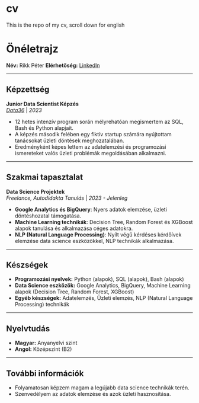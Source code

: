 # cv
This is the repo of my cv, scroll down for english

# Önéletrajz

**Név:** Rikk Péter 
**Elérhetőség:** [LinkedIn](https://www.linkedin.com/in/p%C3%A9ter-rikk-b848901a2/)

---

## Képzettség

**Junior Data Scientist Képzés**  
_[Data36](https://data36.com/)_ | _2023_  
- 12 hetes intenzív program során mélyrehatóan megismertem az SQL, Bash és Python alapjait.
- A képzés második felében egy fiktív startup számára nyújtottam tanácsokat üzleti döntések meghozatalában.
- Eredményként képes lettem az adatelemzési és programozási ismereteket valós üzleti problémák megoldásában alkalmazni.

---

## Szakmai tapasztalat

**Data Science Projektek**  
_Freelance, Autodidakta Tanulás_ | _2023 - Jelenleg_  
- **Google Analytics és BigQuery**: Nyers adatok elemzése, üzleti döntéshozatal támogatása.
- **Machine Learning technikák**: Decision Tree, Random Forest és XGBoost alapok tanulása és alkalmazása céges adatokra.
- **NLP (Natural Language Processing)**: Nyílt végű kérdéses kérdőívek elemzése data science eszközökkel, NLP technikák alkalmazása.

---

## Készségek

- **Programozási nyelvek:** Python (alapok), SQL (alapok), Bash (alapok)
- **Data Science eszközök:** Google Analytics, BigQuery, Machine Learning alapok (Decision Tree, Random Forest, XGBoost)
- **Egyéb készségek:** Adatelemzés, Üzleti elemzés, NLP (Natural Language Processing) technikák

---

## Nyelvtudás

- **Magyar:** Anyanyelvi szint
- **Angol:** Középszint (B2)

---

## További információk

- Folyamatosan képzem magam a legújabb data science technikák terén.
- Szenvedélyem az adatok elemzése és azok üzleti hasznosítása.


